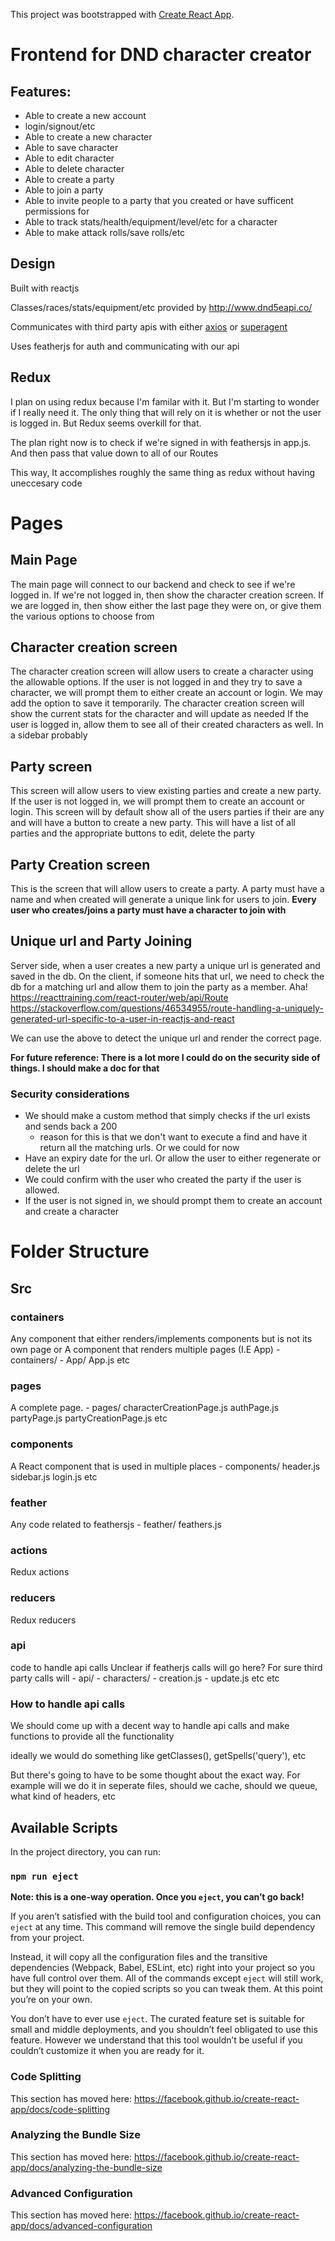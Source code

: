 This project was bootstrapped with [Create React App](https://github.com/facebook/create-react-app).

# Frontend for DND character creator

## Features:

   * Able to create a new account
   * login/signout/etc
   * Able to create a  new character
   * Able to save character
   * Able to edit character
   * Able to delete character
   * Able to create a party
   * Able to join a party
   * Able to invite people to a party that you created or have sufficent permissions for
   * Able to track stats/health/equipment/level/etc for a character
   * Able to make attack rolls/save rolls/etc

## Design

Built with reactjs

Classes/races/stats/equipment/etc provided by http://www.dnd5eapi.co/

Communicates with third party apis with either [axios](https://github.com/axios/axios) or [superagent](https://github.com/superagent/superagent)

Uses featherjs for auth and communicating with our api

## Redux

I plan on using redux because I'm familar with it. But I'm starting to wonder if I really need it.
The only thing that will rely on it is whether or not the user is logged in. But Redux seems overkill for that.

The plan right now is to check if we're signed in with feathersjs in app.js. And then pass that value down to all of our Routes

This way, It accomplishes roughly the same thing as redux without having uneccesary code


# Pages

## Main Page

   The main page will connect to our backend and check to see if we're logged in. If we're not logged in, then show the character creation screen. If we are logged in, then show either the last page they were on, or give them the various options to choose from

## Character creation screen

   The character creation screen will allow users to create a character using the allowable options. If the user is not 
   logged in and they try to save a character, we will prompt them to either create an account or login. 
   We may add the option to save it temporarily. 
   The character creation screen will show the current stats for the character and will update as needed 
If the user is logged in, allow them to see all of their created characters as well. In a sidebar probably
## Party screen

   This screen will allow users to view existing parties and create a new party. If the user is not logged in, we will prompt them to create an account or login. This screen will by default show all of the users parties if their are any and will have a button to create a new party. This will have a list of all parties and the appropriate buttons to edit, delete the party

## Party Creation screen

   This is the screen that will allow users to create a party. A party must have a name and when created will generate a unique link for users to join.
**Every user who creates/joins a party must have a character to join with**
   
   
## Unique url and Party Joining

Server side, when a user creates a new party a unique url is generated and saved in the db. On the client, if someone hits that url, we need to check the db for a matching url and allow them to join the party as a member.
Aha! https://reacttraining.com/react-router/web/api/Route https://stackoverflow.com/questions/46534955/route-handling-a-uniquely-generated-url-specific-to-a-user-in-reactjs-and-react

We can use the above to detect the unique url and render the correct page. 



**For future reference: There is a lot more I could do on the security side of things. I should make a doc for that**

### Security considerations
* We should make a custom method that simply checks if the url exists and sends back a 200
    * reason for this is that we don't want to execute a find and have it return all the matching urls. Or we could for now
* Have an expiry date for the url. Or allow the user to either regenerate or delete the url
* We could confirm with the user who created the party if the user is allowed.
* If the user is not signed in, we should prompt them to create an account and create a character
# Folder Structure

## Src

### containers
Any component that either renders/implements components but is not its own page or A component that renders multiple pages (I.E App)
    - containers/
        - App/
            App.js
            etc
### pages
A complete page.
    - pages/
        characterCreationPage.js
        authPage.js
        partyPage.js
        partyCreationPage.js
        etc
### components
A React component that is used in multiple places
    - components/
        header.js
        sidebar.js
        login.js
        etc
### feather
Any code related to feathersjs
    - feather/
        feathers.js
### actions
Redux actions

### reducers
Redux reducers

### api
code to handle api calls
    Unclear if featherjs calls will go here?
    For sure third party calls will
    - api/
        - characters/
            - creation.js
            - update.js
            etc
        etc
### How to handle api calls

We should come up with a decent way to handle api calls and make functions to provide all the functionality

ideally we would do something like getClasses(), getSpells('query'), etc

But there's going to have to be some thought about the exact way. For example will we do it in seperate files, should we cache, should we queue, what kind of headers, etc
        
## Available Scripts

In the project directory, you can run:

### `npm run eject`

**Note: this is a one-way operation. Once you `eject`, you can’t go back!**

If you aren’t satisfied with the build tool and configuration choices, you can `eject` at any time. This command will remove the single build dependency from your project.

Instead, it will copy all the configuration files and the transitive dependencies (Webpack, Babel, ESLint, etc) right into your project so you have full control over them. All of the commands except `eject` will still work, but they will point to the copied scripts so you can tweak them. At this point you’re on your own.

You don’t have to ever use `eject`. The curated feature set is suitable for small and middle deployments, and you shouldn’t feel obligated to use this feature. However we understand that this tool wouldn’t be useful if you couldn’t customize it when you are ready for it.

### Code Splitting

This section has moved here: https://facebook.github.io/create-react-app/docs/code-splitting

### Analyzing the Bundle Size

This section has moved here: https://facebook.github.io/create-react-app/docs/analyzing-the-bundle-size

### Advanced Configuration

This section has moved here: https://facebook.github.io/create-react-app/docs/advanced-configuration
